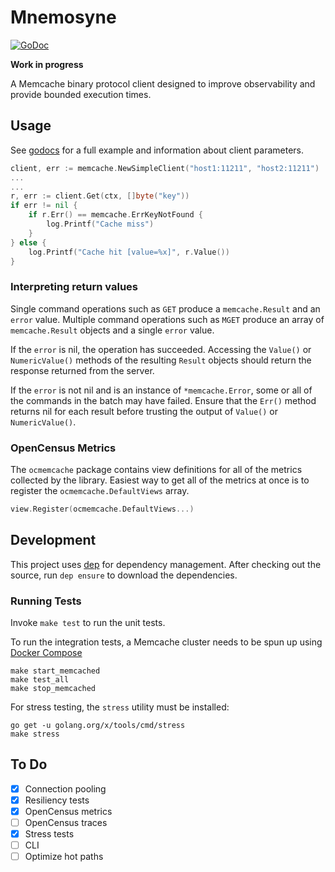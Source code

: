Mnemosyne
=========

[![GoDoc](https://godoc.org/github.com/charithe/mnemosyne/memcache?status.svg)](https://godoc.org/github.com/charithe/mnemosyne/memcache)

**Work in progress**

A Memcache binary protocol client designed to improve observability and provide bounded execution times. 

Usage
-----

See [godocs](https://godoc.org/github.com/charithe/mnemosyne/memcache) for a full example and information about client parameters.


```go
client, err := memcache.NewSimpleClient("host1:11211", "host2:11211")
...
...
r, err := client.Get(ctx, []byte("key"))
if err != nil {
    if r.Err() == memcache.ErrKeyNotFound {
        log.Printf("Cache miss")
    }  
} else {
    log.Printf("Cache hit [value=%x]", r.Value())
}
```

### Interpreting return values

Single command operations such as `GET` produce a `memcache.Result` and an `error` value. Multiple command operations
such as `MGET` produce an array of `memcache.Result` objects and a single `error` value.

If the `error` is nil, the operation has succeeded. Accessing the `Value()` or `NumericValue()` methods of the resulting
`Result` objects should return the response returned from the server.

If the `error` is not nil and is an instance of `*memcache.Error`, some or all of the commands in the batch may have failed.
Ensure that the `Err()` method returns nil for each result before trusting the output of `Value()` or `NumericValue()`.


### OpenCensus Metrics

The `ocmemcache` package contains view definitions for all of the metrics collected by the library. Easiest way to 
get all of the metrics at once is to register the `ocmemcache.DefaultViews` array.

```go
view.Register(ocmemcache.DefaultViews...)
```


Development
-----------

This project uses [dep](https://golang.github.io/dep/) for dependency management. After checking out the source, 
run `dep ensure` to download the dependencies.


### Running Tests

Invoke `make test` to run the unit tests. 


To run the integration tests, a Memcache cluster needs to be spun up using [Docker Compose](https://docs.docker.com/compose/) 

```
make start_memcached
make test_all
make stop_memcached
```


For stress testing, the `stress` utility must be installed:

```
go get -u golang.org/x/tools/cmd/stress
make stress
```

To Do
------

- [x] Connection pooling
- [x] Resiliency tests
- [x] OpenCensus metrics
- [ ] OpenCensus traces
- [x] Stress tests
- [ ] CLI
- [ ] Optimize hot paths
